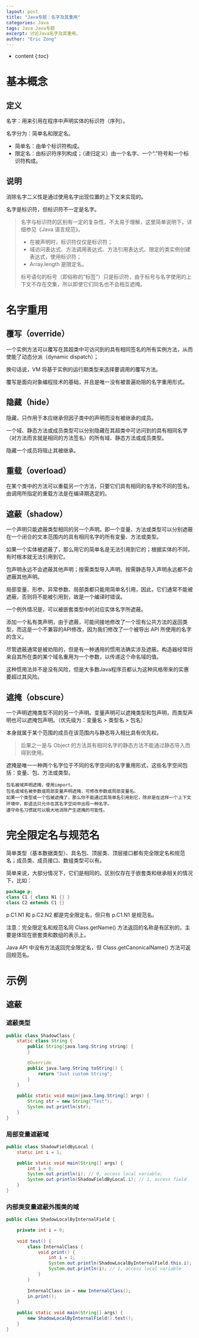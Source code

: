 ```yaml
---
layout: post
title: "Java专题：名字及其重用"
categories: Java
tags: Java Java专题
excerpt: 讨论Java名字及其重用。
author: "Eric Zong"
---
```


* content
{:toc}

# 基本概念

## 定义

名字：用来引用在程序中声明实体的标识符（序列）。

名字分为：简单名和限定名。

* 简单名：由单个标识符构成。
* 限定名：由标识符序列构成；（递归定义）由一个名字、一个“.”符号和一个标识符构成。

## 说明

消除名字二义性是通过使用名字出现位置的上下文来实现的。

名字是标识符，但标识符不一定是名字。

> 名字与标识符的区别有一定的复杂性，不太易于理解，这里简单说明下，详细参见《Java 语言规范》。
>
> * 在被声明时，标识符仅仅是标识符；
> * 域访问表达式、方法调用表达式、方法引用表达式、限定的类实例创建表达式，使用标识符；
> * Array.length 是限定名。
>
> 标号语句的标号（即俗称的“标签”）只是标识符，由于标号与名字使用的上下文不存在交集，所以即使它们同名也不会相互遮掩。
>

# 名字重用

## 覆写（override）

一个实例方法可以覆写在其超类中可访问到的具有相同签名的所有实例方法，从而使能了动态分派（dynamic dispatch）；

换句话说，VM 将基于实例的运行期类型来选择要调用的覆写方法。

覆写是面向对象编程技术的基础，并且是唯一没有被普遍劝阻的名字重用形式。

## 隐藏（hide）

隐藏，只作用于本应继承但因子类中的声明而没有被继承的成员。

一个域、静态方法或成员类型可以分别隐藏在其超类中可访问到的具有相同名字（对方法而言就是相同的方法签名）的所有域、静态方法或成员类型。

隐藏一个成员将阻止其被继承。

## 重载（overload）

在某个类中的方法可以重载另一个方法，只要它们具有相同的名字和不同的签名。由调用所指定的重载方法是在编译期选定的。

## 遮蔽（shadow）

一个声明只能遮蔽类型相同的另一个声明。即一个变量、方法或类型可以分别遮蔽在一个闭合的文本范围内的具有相同名字的所有变量、方法或类型。

如果一个实体被遮蔽了，那么用它的简单名是无法引用到它的；根据实体的不同，有时根本就无法引用到它。

包声明永远不会遮蔽其他声明；按需类型导入声明、按需静态导入声明永远都不会遮蔽其他声明。

局部变量、形参、异常参数、局部类都只能用简单名引用，因此，它们通常不能被遮蔽，否则将不能被引用到，故是一个编译时错误。

一个例外情况是，可以被嵌套类型中的对应实体名字所遮蔽。

添加一个私有类声明，由于遮蔽，可能间接地修改了一个现有公共方法的返回类型，而这是一个不兼容的API修改，因为我们修改了一个被导出 API 所使用的名字的含义。

尽管遮蔽通常是被劝阻的，但是有一种通用的惯用法确实涉及遮蔽。构造器经常将来自其所在类的某个域名重用为一个参数，以传递这个命名域的值。

这种惯用法并不是没有风险，但是大多数Java程序员都认为这种风格带来的实惠要超过其风险。

## 遮掩（obscure）

一个声明遮掩类型不同的另一个声明。变量声明可以遮掩类型和包声明，而类型声明也可以遮掩包声明。（优先级为：变量名 > 类型名 > 包名）

本身就属于某个范围的成员在该范围内与静态导入相比具有优先权。

>后果之一是与 Object 的方法具有相同名字的静态方法不能通过静态导入而得到使用。

遮掩是唯一一种两个名字位于不同的名字空间的名字重用形式，这些名字空间包括：变量、包、方法或类型。

```
包名被域声明遮掩，使用import。
包名或域名被参数或局部变量声明遮掩，可修改参数或局部变量名。
如果一个类型或一个包被遮掩了，那么你不能通过其简单名引用到它，除非是在这样一个上下文环境中，即语法只允许在其名字空间中出现一种名字。
遵守命名习惯就可以极大地消除产生遮掩的可能性。
```

# 完全限定名与规范名

简单类型（基本数据类型）、具名包、顶层类、顶层接口都有完全限定名和规范名；成员类、成员接口、数组类型可以有。

简单来说，大部分情况下，它们是相同的。区别仅存在于嵌套类和继承相关的情况下，比如：

```java
package p;
class C1 { class N1 {} }
class C2 extends C1 {} 
```

p.C1.N1 和 p.C2.N2 都是完全限定名，但只有 p.C1.N1 是规范名。

注意：完全限定名和规范名同 Class.getName() 方法返回的名称是有区别的，主要是体现在嵌套类和数组的表示上。

Java API 中没有方法返回完全限定名，但 Class.getCanonicalName() 方法可返回规范名。

# 示例

## 遮蔽

### 遮蔽类型

```java
public class ShadowClass {
    static class String {
        public String(java.lang.String string) {
        }

        @Override
        public java.lang.String toString() {
            return "Just custom String";
        }
    }
    
    public static void main(java.lang.String[] args) {
        String str = new String("Test");
        System.out.println(str);
    }
}
```

### 局部变量遮蔽域

```java
public class ShadowFieldByLocal {
    static int i = 1;

    public static void main(String[] args) {
        int i = 0;
        System.out.println(i); // 0, access local variable;
        System.out.println(ShadowFieldByLocal.i); // 1, access field
    }
}
```

### 内部类变量遮蔽外围类的域

```java
public class ShadowLocalByInternalField {

    private int i = 0;
    
    void test() {
        class InternalClass {
            void print() {
                int i = 1;
                System.out.println(ShadowLocalByInternalField.this.i); // 0, access field
                System.out.println(i); // 1, access local variable
            }
        }
        
        InternalClass in = new InternalClass();
        in.print();
    }
    
    public static void main(String[] args) {
        new ShadowLocalByInternalField().test();
    }
}
```